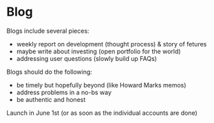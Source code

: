 # Blog

Blogs include several pieces:
* weekly report on development (thought process) & story of fetures
* maybe write about investing (open portfolio for the world)
* addressing user questions (slowly build up FAQs)

Blogs should do the following:
* be timely but hopefully beyond (like Howard Marks memos)
* address problems in a no-bs way
* be authentic and honest

Launch in June 1st (or as soon as the individual accounts are done)
